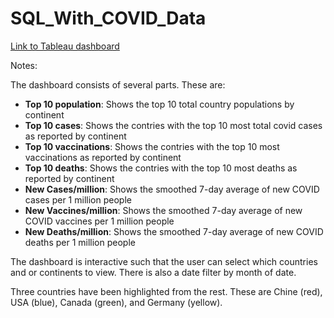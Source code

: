 # SQL_With_COVID_Data

[Link to Tableau dashboard](https://public.tableau.com/app/profile/alexander.bandurin/viz/Covid_Data_16815071012620/Vaccinesmillion)

Notes: 

The dashboard consists of several parts. These are:
- **Top 10 population**: Shows the top 10 total country populations by continent
- **Top 10 cases**: Shows the contries with the top 10 most total covid cases as reported by continent
- **Top 10 vaccinations**: Shows the contries with the top 10 most vaccinations as reported by continent
- **Top 10 deaths**: Shows the contries with the top 10 most deaths as reported by continent
- **New Cases/million**: Shows the smoothed 7-day average of new COVID cases per 1 million people
- **New Vaccines/million**: Shows the smoothed 7-day average of new COVID vaccines per 1 million people
- **New Deaths/million**: Shows the smoothed 7-day average of new COVID deaths per 1 million people

The dashboard is interactive such that the user can select which countries and or continents to view. There is also a date filter by month of date. 

Three countries have been highlighted from the rest. These are Chine (red), USA (blue), Canada (green), and Germany (yellow).
